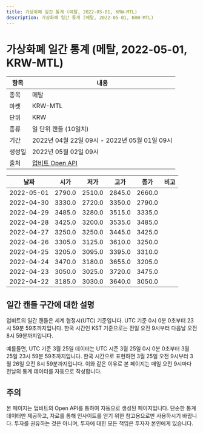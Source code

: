 ```yaml
---
title: 가상화폐 일간 통계 (메탈, 2022-05-01, KRW-MTL)
description: 가상화폐 일간 통계 (메탈, 2022-05-01, KRW-MTL)
---
```



가상화폐 일간 통계 (메탈, 2022-05-01, KRW-MTL)
===

|항목|내용|
|--|--|
|종목|메탈|
|마켓|KRW-MTL|
|단위|KRW|
|종류|일 단위 캔들 (10일치)|
|기간|2022년 04월 22일 09시 - 2022년 05월 01일 09시|
|생성일|2022년 05월 02일 09시|
|출처|[업비트 Open API](https://docs.upbit.com)|


|날짜|시가|저가|고가|종가|비고|
|--|--|--|--|--|--|
|2022-05-01|2790.0|2510.0|2845.0|2660.0|    |
|2022-04-30|3330.0|2720.0|3350.0|2790.0|    |
|2022-04-29|3485.0|3280.0|3515.0|3335.0|    |
|2022-04-28|3425.0|3200.0|3535.0|3485.0|    |
|2022-04-27|3250.0|3250.0|3445.0|3425.0|    |
|2022-04-26|3305.0|3125.0|3610.0|3250.0|    |
|2022-04-25|3205.0|3095.0|3395.0|3310.0|    |
|2022-04-24|3470.0|3180.0|3655.0|3205.0|    |
|2022-04-23|3050.0|3025.0|3720.0|3475.0|    |
|2022-04-22|3185.0|3030.0|3640.0|3050.0|    |


일간 캔들 구간에 대한 설명
---


업비트의 일간 캔들은 세계 협정시(UTC) 기준입니다. 
UTC 기준 0시 0분 0초부터 23시 59분 59초까지입니다. 
한국 시간인 KST 기준으로는 전일 오전 9시부터 다음날 오전 8시 59분까지입니다. 


예를들면, UTC 기준 3월 25일 데이터는 UTC 시준 3월 25일 0시 0분 0초부터 3월 25일 23시 59분 59초까지입니다. 
한국 시간으로 표현하면 3월 25일 오전 9시부터 3월 26일 오전 8시 59분까지입니다. 
이와 같은 이유로 본 페이지는 매일 오전 9시마다 전날의 통계 데이터를 자동으로 작성합니다. 


주의
---


본 페이지는 업비트의 Open API를 통하여 자동으로 생성된 페이지입니다. 
단순한 통계 데이터만 제공하고, 자료를 통해 인사이트를 얻기 위한 참고용으로만 사용하시기 바랍니다. 
투자를 권유하는 것은 아니며, 투자에 대한 모든 책임은 투자자 본인에게 있습니다. 
